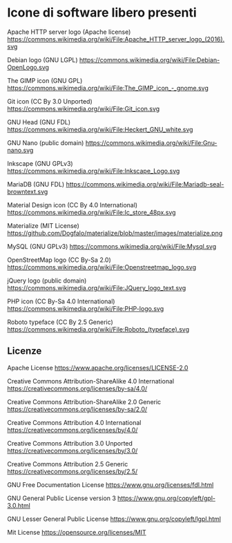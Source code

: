 # Icone di software libero presenti

Apache HTTP server logo (Apache license)
https://commons.wikimedia.org/wiki/File:Apache_HTTP_server_logo_(2016).svg

Debian logo (GNU LGPL)
https://commons.wikimedia.org/wiki/File:Debian-OpenLogo.svg

The GIMP icon (GNU GPL)
https://commons.wikimedia.org/wiki/File:The_GIMP_icon_-_gnome.svg

Git icon (CC By 3.0 Unported)
https://commons.wikimedia.org/wiki/File:Git_icon.svg

GNU Head (GNU FDL)
https://commons.wikimedia.org/wiki/File:Heckert_GNU_white.svg

GNU Nano (public domain)
https://commons.wikimedia.org/wiki/File:Gnu-nano.svg

Inkscape (GNU GPLv3)
https://commons.wikimedia.org/wiki/File:Inkscape_Logo.svg

MariaDB (GNU FDL)
https://commons.wikimedia.org/wiki/File:Mariadb-seal-browntext.svg

Material Design icon (CC By 4.0 International)
https://commons.wikimedia.org/wiki/File:Ic_store_48px.svg

Materialize (MIT License)
https://github.com/Dogfalo/materialize/blob/master/images/materialize.png

MySQL (GNU GPLv3)
https://commons.wikimedia.org/wiki/File:Mysql.svg

OpenStreetMap logo (CC By-Sa 2.0)
https://commons.wikimedia.org/wiki/File:Openstreetmap_logo.svg

jQuery logo (public domain)
https://commons.wikimedia.org/wiki/File:JQuery_logo_text.svg

PHP icon (CC By-Sa 4.0 International)
https://commons.wikimedia.org/wiki/File:PHP-logo.svg

Roboto typeface (CC By 2.5 Generic)
https://commons.wikimedia.org/wiki/File:Roboto_(typeface).svg

## Licenze
Apache License
https://www.apache.org/licenses/LICENSE-2.0

Creative Commons Attribution-ShareAlike 4.0 International
https://creativecommons.org/licenses/by-sa/4.0/

Creative Commons Attribution-ShareAlike 2.0 Generic
https://creativecommons.org/licenses/by-sa/2.0/

Creative Commons Attribution 4.0 International
https://creativecommons.org/licenses/by/4.0/

Creative Commons Attribution 3.0 Unported
https://creativecommons.org/licenses/by/3.0/

Creative Commons Attribution 2.5 Generic
https://creativecommons.org/licenses/by/2.5/

GNU Free Documentation License
https://www.gnu.org/licenses/fdl.html

GNU General Public License version 3
https://www.gnu.org/copyleft/gpl-3.0.html

GNU Lesser General Public License
https://www.gnu.org/copyleft/lgpl.html

Mit License
https://opensource.org/licenses/MIT
